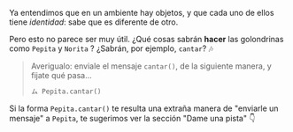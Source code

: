 Ya entendimos que en un ambiente hay objetos, y que cada uno de ellos tiene _identidad_: sabe que es diferente de otro.

Pero esto no parece ser muy útil. ¿Qué cosas sabrán __hacer__ las golondrinas como `Pepita` y `Norita` ? ¿Sabrán, por ejemplo, `cantar`? :notes:

> Averigualo: enviale el mensaje `cantar()`, de la siguiente manera, y fijate qué pasa...
>
> ```python
> ム Pepita.cantar()
> ```

Si la forma `Pepita.cantar()` te resulta una extraña manera de  "enviarle un mensaje" a `Pepita`, te sugerimos ver la sección "Dame una pista" :point_down: